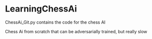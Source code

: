 # LearningChessAi

ChessAi_Git.py contains the code for the chess AI

Chess Ai from scratch that can be adversarially trained, but really slow
